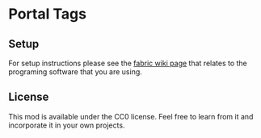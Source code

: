 # Portal Tags

## Setup

For setup instructions please see the [fabric wiki page](https://fabricmc.net/wiki/tutorial:setup) that relates to the programing software that you are using.

## License

This mod is available under the CC0 license. Feel free to learn from it and incorporate it in your own projects.
